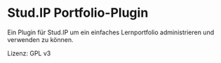 Stud.IP Portfolio-Plugin
========================

Ein Plugin für Stud.IP um ein einfaches Lernportfolio administrieren und verwenden zu können.

Lizenz: GPL v3

